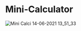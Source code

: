 # Mini-Calculator
 
![Mini Calci 14-06-2021 13_51_33](https://user-images.githubusercontent.com/57369851/121861759-be904580-cd17-11eb-9fb5-e32a12f7fc2f.png)


